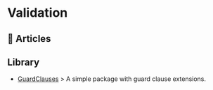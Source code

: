 
# Validation

## 📝 Articles

## Library

- [GuardClauses](https://github.com/ardalis/GuardClauses) > A simple package with guard clause extensions.
